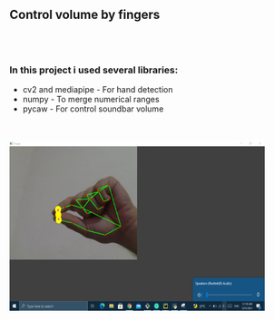 <h2>Control volume by fingers</h2>
<br />
<br />

<h3>In this project i used several libraries:</h3>

<ul>
  <li>cv2 and mediapipe - For hand detection</li>
  <li>numpy - To merge numerical ranges</li>
  <li>pycaw - For control soundbar volume</li>
</ul>
<br />
<br />
<img src="Images/zero_resized.png" alt="zero" width="450" height="300">
